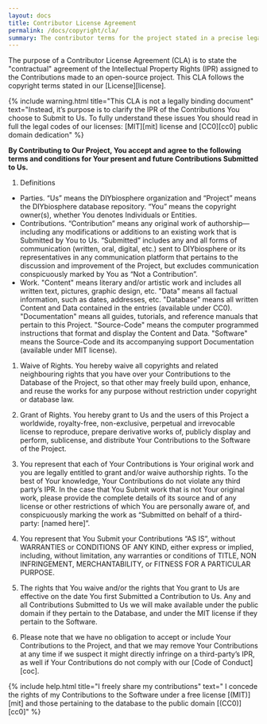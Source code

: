 ```yaml
---
layout: docs
title: Contributor License Agreement
permalink: /docs/copyright/cla/
summary: The contributor terms for the project stated in a precise legal language, i.e. the rights waived and granted from contributions
---
```


The purpose of a Contributor License Agreement (CLA) is to state the "contractual" agreement of the Intellectual Property Rights (IPR) assigned to the Contributions made to an open-source project. This CLA follows the copyright terms stated in our [License][license].

{% include warning.html title="This CLA is not a legally binding document" text="Instead, it’s purpose is to clarify the IPR of the Contributions You choose to Submit to Us. To fully understand these issues You should read in full the legal codes of our licenses: [MIT][mit] license and [CC0][cc0] public domain dedication" %}

**By Contributing to Our Project, You accept and agree to the following terms and conditions for Your present and future Contributions Submitted to Us.**

1. Definitions
  - Parties. “Us” means the DIYbiosphere organization and “Project” means the DIYbiosphere database repository. “You” means the copyright owner(s), whether You denotes Individuals or Entities.
  - Contributions. “Contribution” means any original work of authorship—including any modifications or additions to an existing work that is Submitted by You to Us. “Submitted” includes any and all forms of communication (written, oral, digital, etc.) sent to DIYbiosphere or its representatives in any communication platform that pertains to the discussion and improvement of the Project, but excludes communication conspicuously marked by You as “Not a Contribution”.
  - Work. "Content" means literary and/or artistic work and includes all written text, pictures, graphic design, etc. "Data" means all factual information, such as dates, addresses, etc. "Database" means all written Content and Data contained in the entries (available under CC0). "Documentation" means all guides, tutorials, and reference manuals that pertain to this Project. "Source-Code" means the computer programmed instructions that format and display the Content and Data. "Software" means the Source-Code and its accompanying support Documentation (available under MIT license).
1. Waive of Rights. You hereby waive all copyrights and related neighbouring rights that you have over your Contributions to the Database of the Project, so that other may freely build upon, enhance, and reuse the works for any purpose without restriction under copyright or database law.

1. Grant of Rights. You hereby grant to Us and the users of this Project a worldwide, royalty-free, non-exclusive, perpetual and irrevocable license to reproduce, prepare derivative works of, publicly display and perform, sublicense, and distribute Your Contributions to the Software of the Project.

1. You represent that each of Your Contributions is Your original work and you are legally entitled to grant and/or waive authorship rights. To the best of Your knowledge, Your Contributions do not violate any third party’s IPR. In the case that You Submit work that is not Your original work, please provide the complete details of its source and of any license or other restrictions of which You are personally aware of, and conspicuously marking the work as “Submitted on behalf of a third-party: [named here]”.

1.  You represent that You Submit your Contributions “AS IS”, without WARRANTIES or CONDITIONS OF ANY KIND, either express or implied, including, without limitation, any warranties or conditions of TITLE, NON INFRINGEMENT, MERCHANTABILITY, or FITNESS FOR A PARTICULAR PURPOSE.

1. The rights that You waive and/or the rights that You grant to Us are effective on the date You first Submitted a Contribution to Us. Any and all Contributions Submitted to Us we will make available under the public domain if they pertain to the Database, and under the MIT license if they pertain to the Software.

1. Please note that we have no obligation to accept or include Your Contributions to the Project, and that we may remove Your Contributions at any time if we suspect it might directly infringe on a third-party’s IPR, as well if Your Contributions do not comply with our [Code of Conduct][coc].

{% include help.html title="I freely share my contributions" text=" I concede the rights of my Contributions to the Software under a free license [(MIT)][mit] and those pertaining to the database to the public domain [(CC0)][cc0]" %}
